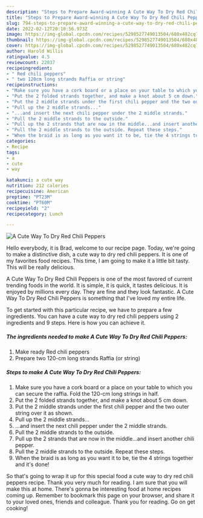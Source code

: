 ```yaml
---
description: "Steps to Prepare Award-winning A Cute Way To Dry Red Chili Peppers"
title: "Steps to Prepare Award-winning A Cute Way To Dry Red Chili Peppers"
slug: 794-steps-to-prepare-award-winning-a-cute-way-to-dry-red-chili-peppers
date: 2022-02-12T20:10:56.973Z
image: https://img-global.cpcdn.com/recipes/5298527749013504/680x482cq70/a-cute-way-to-dry-red-chili-peppers-recipe-main-photo.jpg
thumbnail: https://img-global.cpcdn.com/recipes/5298527749013504/680x482cq70/a-cute-way-to-dry-red-chili-peppers-recipe-main-photo.jpg
cover: https://img-global.cpcdn.com/recipes/5298527749013504/680x482cq70/a-cute-way-to-dry-red-chili-peppers-recipe-main-photo.jpg
author: Harold Willis
ratingvalue: 4.5
reviewcount: 22037
recipeingredient:
- " Red chili peppers"
- " two 120cm long strands Raffia or string"
recipeinstructions:
- "Make sure you have a cork board or a place on your table to which you can secure the raffia. Fold the 120-cm long strings in half."
- "Put the 2 folded strands together, and make a knot about 5 cm down."
- "Put the 2 middle strands under the first chili pepper and the two outer string over it as shown."
- "Pull up the 2 middle strands..."
- "...and insert the next chili pepper under the 2 middle strands."
- "Pull the 2 middle strands to the outside."
- "Pull up the 2 strands that are now in the middle...and insert another chili pepper."
- "Pull the 2 middle strands to the outside. Repeat these steps."
- "When the braid is as long as you want it to be, tie the 4 strings together and it&#39;s done!"
categories:
- Recipe
tags:
- a
- cute
- way

katakunci: a cute way 
nutrition: 212 calories
recipecuisine: American
preptime: "PT23M"
cooktime: "PT60M"
recipeyield: "2"
recipecategory: Lunch

---
```



![A Cute Way To Dry Red Chili Peppers](https://img-global.cpcdn.com/recipes/5298527749013504/680x482cq70/a-cute-way-to-dry-red-chili-peppers-recipe-main-photo.jpg)

Hello everybody, it is Brad, welcome to our recipe page. Today, we're going to make a distinctive dish, a cute way to dry red chili peppers. It is one of my favorites food recipes. This time, I am going to make it a little bit tasty. This will be really delicious.

A Cute Way To Dry Red Chili Peppers is one of the most favored of current trending foods in the world. It is simple, it is quick, it tastes delicious. It is enjoyed by millions every day. They are fine and they look fantastic. A Cute Way To Dry Red Chili Peppers is something that I've loved my entire life.




To get started with this particular recipe, we have to prepare a few ingredients. You can have a cute way to dry red chili peppers using 2 ingredients and 9 steps. Here is how you can achieve it.

<!--inarticleads1-->

##### The ingredients needed to make A Cute Way To Dry Red Chili Peppers:

1. Make ready  Red chili peppers
1. Prepare  two 120-cm long strands Raffia (or string)




<!--inarticleads2-->

##### Steps to make A Cute Way To Dry Red Chili Peppers:

1. Make sure you have a cork board or a place on your table to which you can secure the raffia. Fold the 120-cm long strings in half.
1. Put the 2 folded strands together, and make a knot about 5 cm down.
1. Put the 2 middle strands under the first chili pepper and the two outer string over it as shown.
1. Pull up the 2 middle strands...
1. ...and insert the next chili pepper under the 2 middle strands.
1. Pull the 2 middle strands to the outside.
1. Pull up the 2 strands that are now in the middle...and insert another chili pepper.
1. Pull the 2 middle strands to the outside. Repeat these steps.
1. When the braid is as long as you want it to be, tie the 4 strings together and it&#39;s done!




So that's going to wrap it up for this special food a cute way to dry red chili peppers recipe. Thank you very much for reading. I am sure that you will make this at home. There's gonna be interesting food at home recipes coming up. Remember to bookmark this page on your browser, and share it to your loved ones, friends and colleague. Thank you for reading. Go on get cooking!
